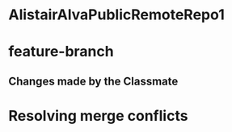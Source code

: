 # AlistairAlvaPublicRemoteRepo1
# feature-branch
## Changes made by the Classmate
# Resolving merge conflicts

